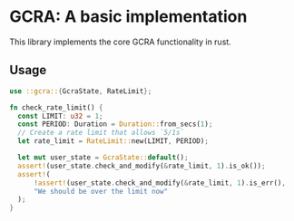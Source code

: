 # GCRA: A basic implementation

This library implements the core GCRA functionality in rust.

## Usage

```rust
use ::gcra::{GcraState, RateLimit};

fn check_rate_limit() {
  const LIMIT: u32 = 1;
  const PERIOD: Duration = Duration::from_secs(1);
  // Create a rate limit that allows `5/1s`
  let rate_limit = RateLimit::new(LIMIT, PERIOD);

  let mut user_state = GcraState::default();
  assert!(user_state.check_and_modify(&rate_limit, 1).is_ok());
  assert!(
      !assert!(user_state.check_and_modify(&rate_limit, 1).is_err(),
      "We should be over the limit now"
  );
}
```
